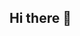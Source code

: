 ## Hi there 👋

<!--
**jrgg90/jrgg90** is a ✨ _special_ ✨ repository because its `README.md` (this file) appears on your GitHub profile.

Here are some ideas to get you started:

- 🌱 I’m currently learning how to code and Github Copilot will help!
